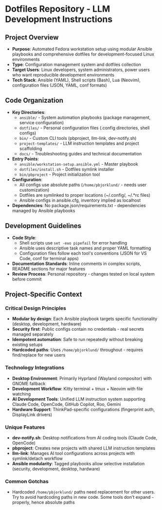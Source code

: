 # Dotfiles Repository - LLM Development Instructions

## Project Overview
- **Purpose**: Automated Fedora workstation setup using modular Ansible playbooks and comprehensive dotfiles for development-focused Linux environments
- **Type**: Configuration management system and dotfiles collection
- **Target Users**: Linux developers, system administrators, power users who want reproducible development environments
- **Tech Stack**: Ansible (YAML), Shell scripts (Bash), Lua (Neovim), configuration files (JSON, YAML, conf formats)

## Code Organization
- **Key Directories**:
  - `ansible/` - System automation playbooks (package management, service configuration)
  - `dotfiles/` - Personal configuration files (.config directories, shell configs)
  - `bin/` - Custom CLI tools (pbproject, llm-link, dev-notify.sh)
  - `project-templates/` - LLM instruction templates and project scaffolding
  - `docs/` - Troubleshooting guides and technical documentation
- **Entry Points**:
  - `ansible/workstation-setup.ansible.yml` - Master playbook
  - `dotfiles/install.sh` - Dotfiles symlink installer
  - `bin/pbproject` - Project initialization tool
- **Configuration**:
  - All configs use absolute paths (`/home/pbjorklund/` - needs user customization)
  - Dotfiles are symlinked to proper locations (~/.config/, ~/.*rc files)
  - Ansible configs in ansible.cfg, inventory implied as localhost
- **Dependencies**: No package.json/requirements.txt - dependencies managed by Ansible playbooks

## Development Guidelines
- **Code Style**:
  - Shell scripts use `set -euo pipefail` for error handling
  - Ansible uses descriptive task names and proper YAML formatting
  - Configuration files follow each tool's conventions (JSON for VS Code, conf for terminal apps)
- **Documentation Standards**: Inline comments in complex scripts, README sections for major features
- **Review Process**: Personal repository - changes tested on local system before commit

## Project-Specific Context

### Critical Design Principles
- **Modular by design**: Each Ansible playbook targets specific functionality (desktop, development, hardware)
- **Security first**: Public configs contain no credentials - real secrets managed separately
- **Idempotent automation**: Safe to run repeatedly without breaking existing setups
- **Hardcoded paths**: Uses `/home/pbjorklund/` throughout - requires find/replace for new users

### Technology Integrations
- **Desktop Environment**: Primarily Hyprland (Wayland compositor) with GNOME fallback
- **Development Workflow**: Kitty terminal + tmux + Neovim with file watching
- **AI Development Tools**: Unified LLM instruction system supporting Claude Code, OpenCode, GitHub Copilot, Roo, Gemini
- **Hardware Support**: ThinkPad-specific configurations (fingerprint auth, DisplayLink drivers)

### Unique Features
- **dev-notify.sh**: Desktop notifications from AI coding tools (Claude Code, OpenCode)
- **pbproject**: Creates new projects with shared LLM instruction templates
- **llm-link**: Manages AI tool configurations across projects with symlink/detach workflow
- **Ansible modularity**: Tagged playbooks allow selective installation (security, development, desktop, hardware)

### Common Gotchas
- Hardcoded `/home/pbjorklund/` paths need replacement for other users. Try to avoid hardcoding paths in new code. Some tools don't expand `~` properly, hence absolute paths
